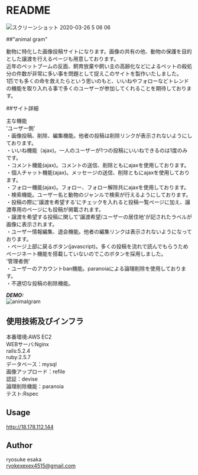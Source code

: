 # README
![スクリーンショット 2020-03-26 5 06 06](https://user-images.githubusercontent.com/58371270/77803759-42352680-70c1-11ea-9efa-8223c8be973c.png)


##"animal gram"  

動物に特化した画像投稿サイトになります。画像の共有の他、動物の保護を目的とした譲渡を行えるページも用意しております。<br>
近年のペットブームの反面、飼育放棄や飼い主の高齢化などによるペットの殺処分の件数が非常に多い事を問題として捉えこのサイトを製作いたしました。<br>
1匹でも多くの命を救えたらという思いのもと、いいねやフォローなどトレンドの機能を取り入れる事で多くのユーザーが参加してくれることを期待しております。

##サイト詳細  

主な機能<br>
'ユーザー側'<br>
・画像投稿、削除、編集機能。他者の投稿は削除リンクが表示されないようにしております。<br>
・いいね機能（ajax)。一人のユーザーが1つの投稿にいいねできるのは1度のみです。<br>
・コメント機能(ajax)。コメントの送信、削除ともにajaxを使用しております。<br>
・個人チャット機能(ajax)。メッセージの送信、削除ともにajaxを使用しております。<br>
・フォロー機能(ajax)。フォロー、フォロー解除共にajaxを使用しております。<br>
・検索機能。ユーザー名と動物のジャンルで検索が行えるようにしております。<br>
・投稿の際に'譲渡を希望する'にチェックを入れると投稿一覧ページに加え、譲渡専用のページにも投稿が掲載されます。<br>
・譲渡を希望する投稿に関して'譲渡希望/ユーザーの居住地'が記されたラベルが画像に表示されます。<br>
・ユーザー情報編集、退会機能。他者の編集リンクは表示されないようになっております。<br>
・ページ上部に戻るボタン(javascript)。多くの投稿を流れで読んでもらうためページネート機能を搭載していないのでこのボタンを採用しました。<br>
'管理者側'<br>
・ユーザーのアカウントban機能。paranoiaによる論理削除を使用しております。<br>
・不適切な投稿の削除機能。<br>

***DEMO:***  
![animalgram](https://user-images.githubusercontent.com/58371270/78085821-023eae00-73f7-11ea-8649-ba6082950aef.gif)


## 使用技術及びインフラ  

本番環境:AWS EC2<br>
WEBサーバ:Nginx<br>
rails:5.2.4<br>
ruby:2.5.7<br>
データベース：mysql<br>
画像アップロード：refile<br>
認証：devise<br>
論理削除機能：paranoia<br>
テスト:Rspec





## Usage

http://18.178.112.144


## Author
ryosuke esaka<br>
ryokexexex4515@gmail.com